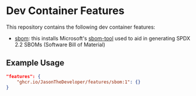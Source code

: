 # Dev Container Features

This repository contains the following dev container features:

- [sbom](./src/sbom/README.md): this installs Microsoft's [sbom-tool](https://github.com/microsoft/sbom-tool) used to aid in generating SPDX 2.2 SBOMs (Software Bill of Material)

## Example Usage

```json
"features": {
    "ghcr.io/JasonTheDeveloper/features/sbom:1": {}
}
```
